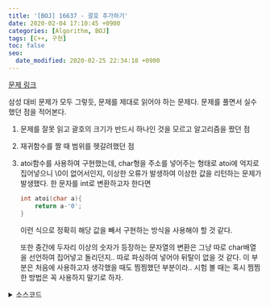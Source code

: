 ```yaml
---
title: '[BOJ] 16637 - 괄호 추가하기'
date: 2020-02-04 17:10:45 +0900
categories: [Algorithm, BOJ]
tags: [C++, 구현]
toc: false
seo:
  date_modified: 2020-02-25 22:34:18 +0900
---
```


[문제 링크](https://www.acmicpc.net/problem/16637)

삼성 대비 문제가 모두 그렇듯, 문제를 제대로 읽어야 하는 문제다. 문제를 풀면서 실수했던 점을 적어본다.

1. 문제를 잘못 읽고 괄호의 크기가 반드시 하나인 것을 모르고 알고리즘을 짰던 점
2. 재귀함수를 짤 때 범위를 헷갈려했던 점
3. atoi함수를 사용하여 구현했는데, char형을 주소를 넣어주는 형태로 atoi에 억지로 집어넣으니 \0이 없어서인지, 이상한 오류가 발생하여 이상한 값을 리턴하는 문제가 발생했다. 한 문자를 int로 변환하고자 한다면
    ```c++
    int atoi(char a){
        return a-'0';
    }
    ```
    이런 식으로 정확히 해당 값을 빼서 구현하는 방식을 사용해야 할 것 같다.
    
    또한 중간에 두자리 이상의 숫자가 등장하는 문자열의 변환은 그냥 따로 char배열을 선언하여 집어넣고 돌리던지.. 따로 파싱하여 넣어야 뒤탈이 없을 것 같다. 이 부분은 처음에 사용하고자 생각했을 때도 찜찜했던 부분이라.. 시험 볼 때는 혹시 찜찜한 방법은 꼭 사용하지 말기로 하자.


<details>
  <summary> 소스코드 </summary>
    <div markdown="1">

```c++
#include <iostream>
#include <algorithm>
#include <string.h>
#include <limits>
#define NEG_INF -(1<<31)
using namespace std;

int n;
char str[25];

int _cal(int a, char op, int b) {
    switch (op) {
    case '*':
        return a * b;
    case '+':
        return a + b;
    case '-':
        return a - b;
    }
    return 0;
}

int cal(int a, char op, char b) {
    return _cal(a, op, b - '0');
}

int cal(int a, char op, int b) {
    return _cal(a, op, b);
}

int cal(char a, char op, char b) {
    return _cal(a - '0', op, b - '0');
}

int go(int now, int sum) {
    char op = str[now + 1];
    int rtn = NEG_INF;
    if (now + 5 < n) // a + ( b + c )까지 계산하고 보냄
        rtn = max(rtn, go(now + 4, cal(sum, op, cal(str[now + 2], str[now + 3], str[now + 4]))));
    else if (now + 4 < n) // a + ( b + c )까지 계산
        rtn = max(rtn, cal(sum, op, cal(str[now + 2], str[now + 3], str[now + 4])));
    if (now + 3 < n) // a + b까지 계산하고 보냄
        rtn = max(rtn, go(now + 2, cal(sum, op, str[now + 2])));
    else // a + b까지 계산
        rtn = max(rtn, cal(sum, op, str[now + 2]));
    return rtn;
}

int main(void) {
    scanf("%d", &n);
    scanf("%s", str);
    printf("%d", n == 1 ? str[0] - '0' : go(0, str[0] - '0'));
    return 0;
}
```

</div>
</details>